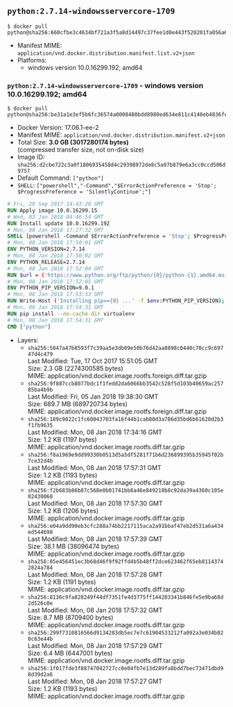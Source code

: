 ## `python:2.7.14-windowsservercore-1709`

```console
$ docker pull python@sha256:660cfbe3c4634bf721a3f5a8d14497c37fee1d0e443f520201fa056a6d215ce0
```

-	Manifest MIME: `application/vnd.docker.distribution.manifest.list.v2+json`
-	Platforms:
	-	windows version 10.0.16299.192; amd64

### `python:2.7.14-windowsservercore-1709` - windows version 10.0.16299.192; amd64

```console
$ docker pull python@sha256:be31a1e3ef5b6fc36574a0008480bdd8980ed634e811c4140eb4836feb617fee
```

-	Docker Version: 17.06.1-ee-2
-	Manifest MIME: `application/vnd.docker.distribution.manifest.v2+json`
-	Total Size: **3.0 GB (3017280174 bytes)**  
	(compressed transfer size, not on-disk size)
-	Image ID: `sha256:d2cbe722c3a0f1806935458d4c29398972de8c5a07b879e6a3cc0ccd506d9757`
-	Default Command: `["python"]`
-	`SHELL`: `["powershell","-Command","$ErrorActionPreference = 'Stop'; $ProgressPreference = 'SilentlyContinue';"]`

```dockerfile
# Fri, 29 Sep 2017 14:43:28 GMT
RUN Apply image 10.0.16299.15
# Wed, 03 Jan 2018 04:46:54 GMT
RUN Install update 10.0.16299.192
# Mon, 08 Jan 2018 17:27:32 GMT
SHELL [powershell -Command $ErrorActionPreference = 'Stop'; $ProgressPreference = 'SilentlyContinue';]
# Mon, 08 Jan 2018 17:50:01 GMT
ENV PYTHON_VERSION=2.7.14
# Mon, 08 Jan 2018 17:50:02 GMT
ENV PYTHON_RELEASE=2.7.14
# Mon, 08 Jan 2018 17:52:04 GMT
RUN $url = ('https://www.python.org/ftp/python/{0}/python-{1}.amd64.msi' -f $env:PYTHON_RELEASE, $env:PYTHON_VERSION); 	Write-Host ('Downloading {0} ...' -f $url); 	Invoke-WebRequest -Uri $url -OutFile 'python.msi'; 		Write-Host 'Installing ...'; 	Start-Process msiexec -Wait 		-ArgumentList @( 			'/i', 			'python.msi', 			'/quiet', 			'/qn', 			'TARGETDIR=C:\Python', 			'ALLUSERS=1', 			'ADDLOCAL=DefaultFeature,Extensions,TclTk,Tools,PrependPath' 		); 		$env:PATH = [Environment]::GetEnvironmentVariable('PATH', [EnvironmentVariableTarget]::Machine); 		Write-Host 'Verifying install ...'; 	Write-Host '  python --version'; python --version; 		Write-Host 'Removing ...'; 	Remove-Item python.msi -Force; 		Write-Host 'Complete.';
# Mon, 08 Jan 2018 17:52:05 GMT
ENV PYTHON_PIP_VERSION=9.0.1
# Mon, 08 Jan 2018 17:53:33 GMT
RUN Write-Host ('Installing pip=={0} ...' -f $env:PYTHON_PIP_VERSION); 	[Net.ServicePointManager]::SecurityProtocol = [Net.SecurityProtocolType]::Tls12; 	Invoke-WebRequest -Uri 'https://bootstrap.pypa.io/get-pip.py' -OutFile 'get-pip.py'; 	python get-pip.py 		--disable-pip-version-check 		--no-cache-dir 		('pip=={0}' -f $env:PYTHON_PIP_VERSION) 	; 	Remove-Item get-pip.py -Force; 		Write-Host 'Verifying pip install ...'; 	pip --version; 		Write-Host 'Complete.';
# Mon, 08 Jan 2018 17:54:31 GMT
RUN pip install --no-cache-dir virtualenv
# Mon, 08 Jan 2018 17:54:31 GMT
CMD ["python"]
```

-	Layers:
	-	`sha256:5847a47b8593f7c39aa5e3db09e50b76d42aa8898c0440c70cc9c69747d4c479`  
		Last Modified: Tue, 17 Oct 2017 15:51:05 GMT  
		Size: 2.3 GB (2274300585 bytes)  
		MIME: application/vnd.docker.image.rootfs.foreign.diff.tar.gzip
	-	`sha256:9f887ccb8077bdc1f1fedd2da6066bb3542c528f5d103b40659ac25785ba4b9b`  
		Last Modified: Fri, 05 Jan 2018 19:38:30 GMT  
		Size: 689.7 MB (689720734 bytes)  
		MIME: application/vnd.docker.image.rootfs.foreign.diff.tar.gzip
	-	`sha256:189c9822c1fc60043703fa16f44b1cab80d3a786d35bd6b61628d2b3f1fb9635`  
		Last Modified: Mon, 08 Jan 2018 17:34:16 GMT  
		Size: 1.2 KB (1197 bytes)  
		MIME: application/vnd.docker.image.rootfs.diff.tar.gzip
	-	`sha256:f8a1969e9dd99330b0513d5a5df5281f71b6d236899395b35945f02b7ce32d4b`  
		Last Modified: Mon, 08 Jan 2018 17:57:31 GMT  
		Size: 1.2 KB (1193 bytes)  
		MIME: application/vnd.docker.image.rootfs.diff.tar.gzip
	-	`sha256:f2b683b86b87c568e0b01741bb8a46e849218b8c92da39a4360c105e02430060`  
		Last Modified: Mon, 08 Jan 2018 17:57:30 GMT  
		Size: 1.2 KB (1206 bytes)  
		MIME: application/vnd.docker.image.rootfs.diff.tar.gzip
	-	`sha256:e04a9dd90eb3cfc288a74bb2217115aca2a91bbaf47eb2d531a6a434ed544698`  
		Last Modified: Mon, 08 Jan 2018 17:57:39 GMT  
		Size: 38.1 MB (38096474 bytes)  
		MIME: application/vnd.docker.image.rootfs.diff.tar.gzip
	-	`sha256:85e456451ec3b68d46f9f92ffd4b5b48ff2dce623462f65eb81143742824a784`  
		Last Modified: Mon, 08 Jan 2018 17:57:28 GMT  
		Size: 1.2 KB (1191 bytes)  
		MIME: application/vnd.docker.image.rootfs.diff.tar.gzip
	-	`sha256:8136c9fa828249f44df7351fe4d3775ff144203341b846fe5e9ba68d2d526c0e`  
		Last Modified: Mon, 08 Jan 2018 17:57:32 GMT  
		Size: 8.7 MB (8709400 bytes)  
		MIME: application/vnd.docker.image.rootfs.diff.tar.gzip
	-	`sha256:299f7310816566d9134283db5ec7e7c61904533212fa092a3e034b020c63e44b`  
		Last Modified: Mon, 08 Jan 2018 17:57:29 GMT  
		Size: 6.4 MB (6447001 bytes)  
		MIME: application/vnd.docker.image.rootfs.diff.tar.gzip
	-	`sha256:1f017fde3f88747042727cc0e04fb7e13d289fa8bdd7bec73471dbd98d39d2a6`  
		Last Modified: Mon, 08 Jan 2018 17:57:27 GMT  
		Size: 1.2 KB (1193 bytes)  
		MIME: application/vnd.docker.image.rootfs.diff.tar.gzip
